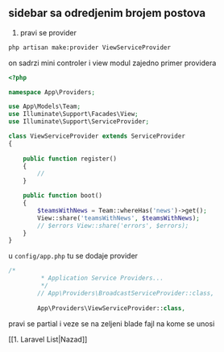 ## sidebar sa odredjenim brojem postova
1. pravi se provider 
```bash
php artisan make:provider ViewServiceProvider
```

on sadrzi mini controler i view modul zajedno 
primer providera
```php
<?php

namespace App\Providers;

use App\Models\Team;
use Illuminate\Support\Facades\View;
use Illuminate\Support\ServiceProvider;

class ViewServiceProvider extends ServiceProvider
{
    
    public function register()
    {
        //
    }

    public function boot()
    {
        $teamsWithNews = Team::whereHas('news')->get();
        View::share('teamsWithNews', $teamsWithNews);
        // $errors View::share('errors', $errors);
    }
}
```

u `config/app.php` tu se dodaje provider
```php
/*
         * Application Service Providers...
         */
        // App\Providers\BroadcastServiceProvider::class,
    
        App\Providers\ViewServiceProvider::class,
```

pravi se partial i veze se na zeljeni blade fajl na kome se unosi


[[1. Laravel List|Nazad]]
